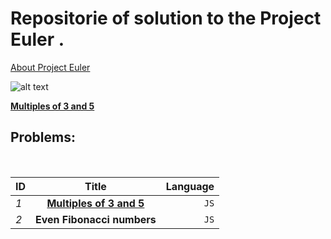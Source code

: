 # Repositorie of solution  to the  Project Euler .


[About Project Euler ](https://projecteuler.net/about)

![alt text](https://projecteuler.net/images/clipart/euler_portrait.png "Euler")

[**Multiples of 3 and 5** ](./js/euler#1.js)


## Problems: 
 <br>


|     ID        | Title                                         | Language|
|---------------|:-------------------------------------------:  | -------:|
| *1*           | [**Multiples of 3 and 5** ](./js/euler#1.js)  |  `JS`   |
| *2*           | **Even Fibonacci numbers**                    |  `JS`   |